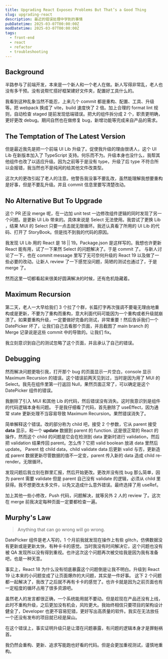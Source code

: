 ```yaml
---
title: Upgrading React Exposes Problems But That’s a Good Thing
slug: upgrading-react
description: 最近的错误处理中学到的事情
pubDatetime: 2025-03-07T00:00:00Z
modDatetime: 2025-03-07T00:00:00Z
tags:
  - front-end
  - react
  - refactor
  - troubleshooting
---
```


## Background

半路参与了前端开发，本来是一个新人和一个老人在做。新人写得非常乱，老人也没有多干预。没有说帮忙搭好框架建好文件夹，配置好工具什么的。

我看到这种乱象当然不能忍，上来几个 commit 都是重构、配置、工具、升级等。把 webpack 换成了 vite，build 速度快了 2 倍。加上合理的 format lint 规则，自动检查 staged 提前发现低端错误。把大的组件拆分成 2 个，职责更明确，更好更改 debug。期间自然也在做修复 bug，新增功能等完成来自产品的需求。

## The Temptation of The Latest Version

但是最近我先是把一个前端 UI Lib 升级了。促使我升级的理由很诱人，这个 UI Lib 在新版本加入了 TypeScript 支持。何乐而不为。升级本身也没什么，我帮其他组件也改了以适应升级。因为之前等于是没有 type，升级了后 type 不符合所以会报错，我当然也不是纯闲的给其他文件改类型。

这次大的更改引起了老人的注意。他警告我没事不要乱改，虽然能理解我想要重构是好事，但是不要乱升级。并且 commit 信息里要写清楚改动。

## No Alternative But To Upgrade

这个 PR 还没 merge 呢，在一边加 unit test 一边修改组件逻辑的同时发现了另一个问题。是更新 UI Lib 带来的。具体来说是 Select 无法使用。我尝试了更换 Lib ，结果 MUI 的 Select 只要一点击就无限循环。我还认真看了所用的 UI Lib 的代码、打开了 StoryBook。但是找不到我的代码的原因。

我发现 UI Lib 用的 React 是 18 || 19。Package.json 是这样写的。我想也许更新 React 能有用，试了一下果然 Select 的问题解决了。于是 commit 了。
与新人讨论了一下，也在 commit message 里写了无可奈何升级的 React 19 以及做了一些必要的改动。让新人 review 了一下感觉没问题，简陋的测试也通过了，于是 merge 了。

然而这里一切都看起来很美好圆满解决的时候，还有危机隐藏着。

## Maximum Recursion

第二天，老人一大早给我们 3 个拉了个群，长篇打字再次强调不要毫无理由地重构或是更新，不要为了重构而重构，意大利面代码可能因为一个重构或者升级就崩溃了。如果要重构升级，一定要做好完备的测试，非常重要！然后告诉我们一个 DatePicker 坏了，让我们自己去看那个页面，并且截图了 main branch 的 Merge 记录说是这些 commit 中的导致的。让我们 fix。

我立刻意识到自己的测试忽略了这个页面，并且承认了自己的错误。

## Debugging

然而解决问题更吸引我，打开那个 bug 的页面显示一片空白，console 显示 Maximum Recursion 的错误。这个错误前两天见到过，当时是因为用了 MUI 的 Select。我先在组件里第一行返回 Null，果然页面正常了，可以确定是这个 DatePicker 组件的错误。

我删除了引入 MUI 和其他 Lib 的代码，然后错误没有消失。这时我意识到是组件的代码逻辑本身有问题。
于是我仔细看了代码，首先删除了 useEffect，因为通常 state 更新处理不当容易导致 Maximum Recursion。果然错误消失了。

简单解释这个错误。改的部分称为 child 吧，接受 2 个参数，它从 parent 接受 **data** 显示，和一个 **update** 数据到 parent 的 function. 这是很正常的 React 的操作，然而这个 child 的问题是它会在检测到 data 更新时进行 validation，然后把 validation 结果传回 parent。怎么传？它把 valid boolean 放进 data 里然后 update。
Parent 给 child data，child validate data 后更新 valid 与否，更新造成 parent 数据更新尽管数据的值不一定变，parent 传入新的 data 造成 child re-render。无限循环。

发现问题后我立刻在群里汇报，然后开始更改。更改并没有找 bug 那么简单，因为 parent 需要 validate 但是 parent 自己没有 validate 的逻辑，必须从 child 里获得。我不想更改太多文件，以免又造成什么意外错误。最终选择了用 useRef。

加上其他一些小修改，Push 代码，问题解决，就等另外 2 人的 review 了。这次在 merge 前我决定每种页面一定要都检查一遍。

## Murphy's Law

> Anything that can go wrong will go wrong.

DatePicker 组件是老人写的，1 个月前我就发现在操作上有些 glitch，仿佛数据没有更新或是更新太快，有种卡卡的感觉。当时我没有时间解决它，这个问题也没有被 QA 发现所以没有得到重视。也许这次这个问题再次被交给我是因为我有准备吧，也是一种天意。

事实上，React 18 为什么没有彻底暴露这个问题倒是让我不明白。升级到 React 19 让本来的小问题变成了让页面爆炸的大问题，其实是一件好事。
这下 2 个问题都一起解决了，我改了之后就不再有卡卡的感觉了。也许卡就是因为之前页面也有一定程度的循环占用了很多资源吧。

虽然老人的发言都很正确，一个系统能用就不要动。但是趁现在产品还没有上线，此时不重构升级，之后更加没有机会，风险更大。我始终相信只要项目的架构设计健全了，Developer 也更不容易犯错，更好写出高质量的软件。我实在无法放任一个还没有发布的项目就已经是屎山。

在这个错误上，事实证明升级只是让潜在问题暴露，有问题的逻辑本身才是罪魁祸首。

我仍然会重构、更新、追求写能跑也好看的代码。但是会更加重视测试，谨慎地重构。
